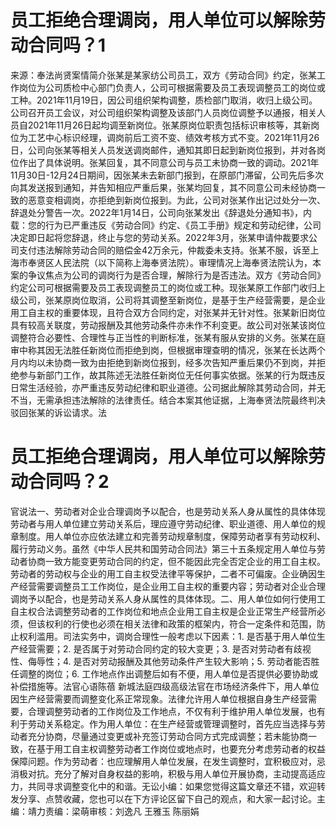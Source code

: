 # 员工拒绝合理调岗，用人单位可以解除劳动合同吗？1

来源：奉法尚贤案情简介张某是某家纺公司员工，双方《劳动合同》约定，张某工作岗位为公司质检中心部门负责人，公司可根据需要及员工表现调整员工的岗位或工种。2021年11月19日，因公司组织架构调整，质检部门取消，收归上级公司。公司召开员工会议，对公司组织架构调整及该部门人员岗位调整予以通报，相关人员自2021年11月26日起均调至新岗位。张某原岗位职责包括标识审核等，其新岗位为工艺中心标识经理，调岗前后工资不变、绩效考核方式不变。2021年11月26日，公司向张某等相关人员发送调岗邮件，通知其即日起到新岗位报到，并对各岗位作出了具体说明。张某回复，其不同意公司与员工未协商一致的调动。2021年11月30日-12月24日期间，因张某未去新部门报到，在原部门滞留，公司先后多次向其发送报到通知，并告知相应严重后果，张某均回复，其不同意公司未经协商一致的恶意变相调岗，亦拒绝到新岗位报到。为此，公司对张某作出记过处分一次、辞退处分警告一次。2022年1月14日，公司向张某发出《辞退处分通知书》，内载：您的行为已严重违反《劳动合同》约定、《员工手册》规定和劳动纪律，公司决定即日起将您辞退，终止与您的劳动关系。2022年3月，张某申请仲裁要求公司支付违法解除劳动合同的赔偿金42万余元，仲裁委未支持。张某不服，诉至上海市奉贤区人民法院（以下简称上海奉贤法院）。审理情况上海奉贤法院认为，本案的争议焦点为公司的调岗行为是否合理，解除行为是否违法。双方《劳动合同》约定公司可根据需要及员工表现调整员工的岗位或工种。现张某原工作部门收归上级公司，张某原岗位取消，公司将其调整至新岗位，是基于生产经营需要，是企业用工自主权的重要体现，且符合双方合同约定，对张某并无针对性。张某新旧岗位具有较高关联度，劳动报酬及其他劳动条件亦未作不利变更。故公司对张某该岗位调整符合必要性、合理性与正当性的判断标准，张某有服从安排的义务。张某在庭审中称其因无法胜任新岗位而拒绝到岗，但根据审理查明的情况，张某在长达两个月内均以未协商一致为由拒绝到新岗位报到，经多次告知严重后果仍不到岗，并拒绝参与新部门工作，故其陈述无法胜任新岗位无任何事实依据。张某的行为既违反日常生活经验，亦严重违反劳动纪律和职业道德。公司据此解除其劳动合同，并无不当，无需承担违法解除的法律责任。结合本案其他证据，上海奉贤法院最终判决驳回张某的诉讼请求。法

# 员工拒绝合理调岗，用人单位可以解除劳动合同吗？2

官说法一、劳动者对企业合理调岗予以配合，也是劳动关系人身从属性的具体体现劳动者与用人单位建立劳动关系后，理应遵守劳动纪律、职业道德、用人单位的规章制度。用人单位亦应依法建立和完善劳动规章制度，保障劳动者享有劳动权利、履行劳动义务。虽然《中华人民共和国劳动合同法》第三十五条规定用人单位与劳动者协商一致方能变更劳动合同的约定，但不能因此完全否定企业的用工自主权。劳动者的劳动权与企业的用工自主权受法律平等保护，二者不可偏废。企业确因生产经营需要调整员工工作岗位，是企业用工自主权的重要内容；劳动者对企业合理调岗予以配合，也是劳动关系人身从属性的具体体现。二、用人单位如何行使用工自主权合法调整劳动者的工作岗位和地点企业用工自主权是企业正常生产经营所必须，但该权利的行使也必须在相关法律和政策的框架内，符合一定条件和范围，防止权利滥用。司法实务中，调岗合理性一般考虑以下因素：1. 是否基于用人单位生产经营需要；2. 是否属于对劳动合同约定的较大变更；3. 是否对劳动者有歧视性、侮辱性；4. 是否对劳动报酬及其他劳动条件产生较大影响；5. 劳动者能否胜任调整的岗位；6. 工作地点作出调整后如有不便，用人单位是否提供必要协助或补偿措施等。法官心语陈蓓 新城法庭四级高级法官在市场经济条件下，用人单位因生产经营需要而调整变化系正常现象。法律允许用人单位根据自身生产经营需要，合理调整劳动者的工作岗位及工作地点，不仅有利于维护用人单位发展，也有利于劳动关系稳定。作为用人单位：在生产经营或管理调整时，首先应当选择与劳动者充分协商，尽量通过变更或补充签订劳动合同方式完成调整；若未能协商一致，在基于用工自主权调整劳动者工作岗位或地点时，也要充分考虑劳动者的权益保障问题。作为劳动者：也应理解用人单位发展，在发生调整时，宜积极应对，忌消极对抗。充分了解对自身权益的影响，积极与用人单位开展协商，主动提高适应力，共同寻求调整变化中的和谐。无讼小编：如果您觉得这篇文章还不错，欢迎转发分享、点赞收藏，您也可以在下方评论区留下自己的观点，和大家一起讨论。主编：靖力责编：梁萌审核：刘逸凡 王雅玉 陈丽娟

